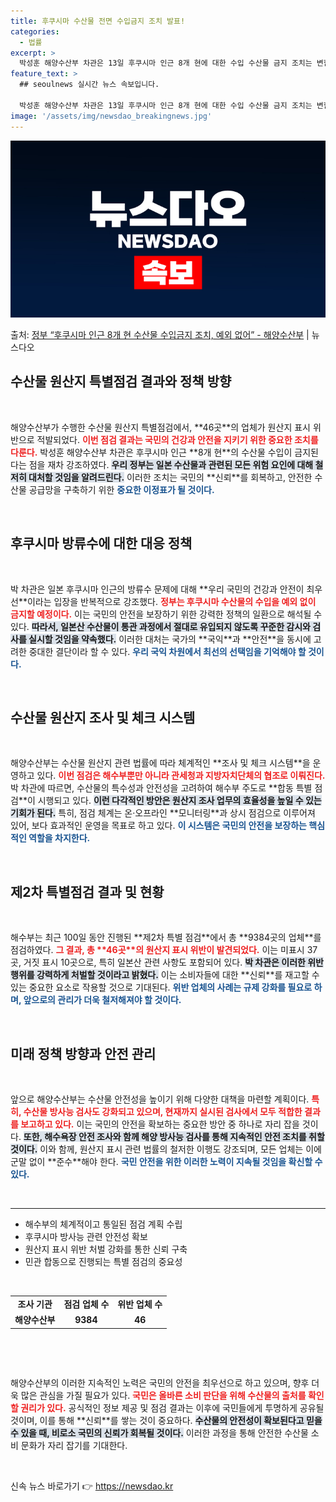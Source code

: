 ```yaml
---
title: 후쿠시마 수산물 전면 수입금지 조치 발표!
categories:
  - 법률
excerpt: >
  박성훈 해양수산부 차관은 13일 후쿠시마 인근 8개 현에 대한 수입 수산물 금지 조치는 변함없이, 예외없이 …
feature_text: >
  ## seoulnews 실시간 뉴스 속보입니다.

  박성훈 해양수산부 차관은 13일 후쿠시마 인근 8개 현에 대한 수입 수산물 금지 조치는 변함없이, 예외없이 …
image: '/assets/img/newsdao_breakingnews.jpg'
---
```


![뉴스다오 속보](/assets/img/newsdao_breakingnews.jpg)

<p>출처: <a href="https://newsdao.kr/1918" rel="dofollow">정부 “후쿠시마 인근 8개 현 수산물 수입금지 조치, 예외 없어” - 해양수산부</a> | 뉴스다오</p>

<h2 data-ke-size="size26">수산물 원산지 특별점검 결과와 정책 방향</h2>

<p data-ke-size="size16">&nbsp;</p>
해양수산부가 수행한 수산물 원산지 특별점검에서, **46곳**의 업체가 원산지 표시 위반으로 적발되었다. <b><span style="color: #ee2323;">이번 점검 결과는 국민의 건강과 안전을 지키기 위한 중요한 조치를 다룬다.</span></b> 박성훈 해양수산부 차관은 후쿠시마 인근 **8개 현**의 수산물 수입이 금지된다는 점을 재차 강조하였다. <b><span style="background-color: #21538527;">우리 정부는 일본 수산물과 관련된 모든 위험 요인에 대해 철저히 대처할 것임을 알려드린다.</span></b> 이러한 조치는 국민의 **신뢰**를 회복하고, 안전한 수산물 공급망을 구축하기 위한 <b><span style="color: #1a5490;">중요한 이정표가 될 것이다.</span></b>

<p data-ke-size="size16">&nbsp;</p>
<h2 data-ke-size="size26">후쿠시마 방류수에 대한 대응 정책</h2>

<p data-ke-size="size16">&nbsp;</p>
박 차관은 일본 후쿠시마 인근의 방류수 문제에 대해 **우리 국민의 건강과 안전이 최우선**이라는 입장을 반복적으로 강조했다. <b><span style="color: #ee2323;">정부는 후쿠시마 수산물의 수입을 예외 없이 금지할 예정이다.</span></b> 이는 국민의 안전을 보장하기 위한 강력한 정책의 일환으로 해석될 수 있다. <b><span style="background-color: #21538527;">따라서, 일본산 수산물이 통관 과정에서 절대로 유입되지 않도록 꾸준한 감시와 검사를 실시할 것임을 약속했다.</span></b> 이러한 대처는 국가의 **국익**과 **안전**을 동시에 고려한 중대한 결단이라 할 수 있다. <b><span style="color: #1a5490;">우리 국익 차원에서 최선의 선택임을 기억해야 할 것이다.</span></b>

<p data-ke-size="size16">&nbsp;</p>
<h2 data-ke-size="size26">수산물 원산지 조사 및 체크 시스템</h2>

<p data-ke-size="size16">&nbsp;</p>
해양수산부는 수산물 원산지 관련 법률에 따라 체계적인 **조사 및 체크 시스템**을 운영하고 있다. <b><span style="color: #ee2323;">이번 점검은 해수부뿐만 아니라 관세청과 지방자치단체의 협조로 이뤄진다.</span></b> 박 차관에 따르면, 수산물의 특수성과 안전성을 고려하여 해수부 주도로 **합동 특별 점검**이 시행되고 있다. <b><span style="background-color: #21538527;">이런 다각적인 방안은 원산지 조사 업무의 효율성을 높일 수 있는 기회가 된다.</span></b> 특히, 점검 체계는 온·오프라인 **모니터링**과 상시 점검으로 이루어져 있어, 보다 효과적인 운영을 목표로 하고 있다. <b><span style="color: #1a5490;">이 시스템은 국민의 안전을 보장하는 핵심적인 역할을 차지한다.</span></b>

<p data-ke-size="size16">&nbsp;</p>
<h2 data-ke-size="size26">제2차 특별점검 결과 및 현황</h2>

<p data-ke-size="size16">&nbsp;</p>
해수부는 최근 100일 동안 진행된 **제2차 특별 점검**에서 총 **9384곳의 업체**를 점검하였다. <b><span style="color: #ee2323;">그 결과, 총 **46곳**의 원산지 표시 위반이 발견되었다.</span></b> 이는 미표시 37곳, 거짓 표시 10곳으로, 특히 일본산 관련 사항도 포함되어 있다. <b><span style="background-color: #21538527;">박 차관은 이러한 위반 행위를 강력하게 처벌할 것이라고 밝혔다.</span></b> 이는 소비자들에 대한 **신뢰**를 재고할 수 있는 중요한 요소로 작용할 것으로 기대된다. <b><span style="color: #1a5490;">위반 업체의 사례는 규제 강화를 필요로 하며, 앞으로의 관리가 더욱 철저해져야 할 것이다.</span></b>

<p data-ke-size="size16">&nbsp;</p>
<h2 data-ke-size="size26">미래 정책 방향과 안전 관리</h2>

<p data-ke-size="size16">&nbsp;</p>
앞으로 해양수산부는 수산물 안전성을 높이기 위해 다양한 대책을 마련할 계획이다. <b><span style="color: #ee2323;">특히, 수산물 방사능 검사도 강화되고 있으며, 현재까지 실시된 검사에서 모두 적합한 결과를 보고하고 있다.</span></b> 이는 국민의 안전을 확보하는 중요한 방안 중 하나로 자리 잡을 것이다. <b><span style="background-color: #21538527;">또한, 해수욕장 안전 조사와 함께 해양 방사능 검사를 통해 지속적인 안전 조치를 취할 것이다.</span></b> 이와 함께, 원산지 표시 관련 법률의 철저한 이행도 강조되며, 모든 업체는 이에 군말 없이 **준수**해야 한다. <b><span style="color: #1a5490;">국민 안전을 위한 이러한 노력이 지속될 것임을 확신할 수 있다.</span></b>

<p data-ke-size="size16">&nbsp;</p>
<hr/>
<ul>
    <li>해수부의 체계적이고 통일된 점검 계획 수립</li>
    <li>후쿠시마 방사능 관련 안전성 확보</li>
    <li>원산지 표시 위반 처벌 강화를 통한 신뢰 구축</li>
    <li>민관 합동으로 진행되는 특별 점검의 중요성</li>
</ul>
<p data-ke-size="size16">&nbsp;</p>
<table style="width: 100%;">
    <tr>
        <td style="text-align: center; height: 17px;"><b>조사 기관</b></td>
        <td style="text-align: center; height: 17px;"><b>점검 업체 수</b></td>
        <td style="text-align: center; height: 17px;"><b>위반 업체 수</b></td>
    </tr>
    <tr>
        <td style="text-align: center; height: 17px;"><b>해양수산부</b></td>
        <td style="text-align: center; height: 17px;"><b>9384</b></td>
        <td style="text-align: center; height: 17px;"><b>46</b></td>
    </tr>
</table>
<p data-ke-size="size16">&nbsp;</p>
<p data-ke-size="size16">&nbsp;</p>
해양수산부의 이러한 지속적인 노력은 국민의 안전을 최우선으로 하고 있으며, 향후 더욱 많은 관심을 가질 필요가 있다. <b><span style="color: #ee2323;">국민은 올바른 소비 판단을 위해 수산물의 출처를 확인할 권리가 있다.</span></b> 공식적인 정보 제공 및 점검 결과는 이후에 국민들에게 투명하게 공유될 것이며, 이를 통해 **신뢰**를 쌓는 것이 중요하다. <b><span style="background-color: #21538527;">수산물의 안전성이 확보된다고 믿을 수 있을 때, 비로소 국민의 신뢰가 회복될 것이다.</span></b> 이러한 과정을 통해 안전한 수산물 소비 문화가 자리 잡기를 기대한다.

<p data-ke-size="size16">&nbsp;</p> 

신속 뉴스 바로가기 👉 <a href="https://newsdao.kr" rel="dofollow">https://newsdao.kr</a>


